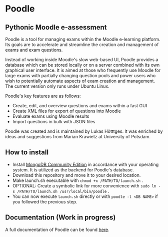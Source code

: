 # Poodle

## Pythonic Moodle e-assessment

Poodle is a tool for managing exams within the Moodle e-learning platform. Its
goals are to accelerate and streamline the creation and management of exams and
exam questions.

Instead of working inside Moodle's slow web-based UI, Poodle provides a database
which can be stored locally or on a server combined with its own graphical user
interface. It is aimed at those who frequently use Moodle for large exams with
partially changing question pools and power users who wish to potentially
automate aspects of exam creation and management. The current version only runs
under Ubuntu Linux.

Poodle's key features are as follows:

* Create, edit, and overview questions and exams within a fast GUI
* Create XML files for export of questions into Moodle
* Evaluate exams using Moodle results
* Import questions in bulk with JSON files

Poodle was created and is maintained by Lukas Hötttges. It was enriched by ideas
and suggestions from Marian Krawietz at University of Potsdam.

## How to install

* Install [MongoDB Community
Edition](https://www.mongodb.com/docs/manual/administration/install-on-linux/#std-label-install-mdb-community-edition-linux)
in accordance with your operating system. It is utilized as the backend for
Poodle's database.
* Download this repository and move it to your desired location.
* Make launch.sh executable with `chmod +x /PATH/TO/launch.sh` .
* OPTIONAL: Create a symbolic link for more convenience with `sudo ln -s
  /PATH/TO/launch.sh /usr/local/bin/poodle` .
* You can now execute `launch.sh` directly or with `poodle -l <DB NAME>` if you
  followed the previous step.

## Documentation (Work in progress)

A full documentation of Poodle can be found
[here](https://ananaft.github.io/poodle-docs/).

<!---
## Known issues (Work in progress)


## Planned features (Work in progress)
-->
